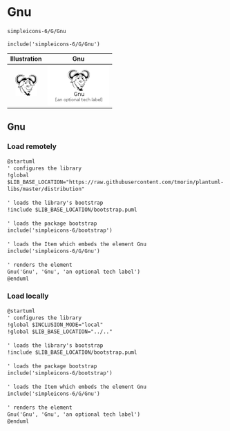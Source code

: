 # Gnu


```text
simpleicons-6/G/Gnu
```

```text
include('simpleicons-6/G/Gnu')
```



| Illustration | Gnu |
| :---: | :---: |
| ![illustration for Illustration](../../simpleicons-6/G/Gnu.png) | ![illustration for Gnu](../../simpleicons-6/G/Gnu.Local.png) |




## Gnu

### Load remotely
```plantuml
@startuml
' configures the library
!global $LIB_BASE_LOCATION="https://raw.githubusercontent.com/tmorin/plantuml-libs/master/distribution"

' loads the library's bootstrap
!include $LIB_BASE_LOCATION/bootstrap.puml

' loads the package bootstrap
include('simpleicons-6/bootstrap')

' loads the Item which embeds the element Gnu
include('simpleicons-6/G/Gnu')

' renders the element
Gnu('Gnu', 'Gnu', 'an optional tech label')
@enduml
```

### Load locally
```plantuml
@startuml
' configures the library
!global $INCLUSION_MODE="local"
!global $LIB_BASE_LOCATION="../.."

' loads the library's bootstrap
!include $LIB_BASE_LOCATION/bootstrap.puml

' loads the package bootstrap
include('simpleicons-6/bootstrap')

' loads the Item which embeds the element Gnu
include('simpleicons-6/G/Gnu')

' renders the element
Gnu('Gnu', 'Gnu', 'an optional tech label')
@enduml
```

